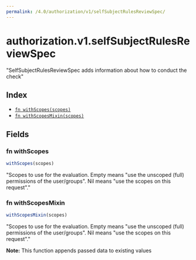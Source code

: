 ```yaml
---
permalink: /4.0/authorization/v1/selfSubjectRulesReviewSpec/
---
```


# authorization.v1.selfSubjectRulesReviewSpec

"SelfSubjectRulesReviewSpec adds information about how to conduct the check"

## Index

* [`fn withScopes(scopes)`](#fn-withscopes)
* [`fn withScopesMixin(scopes)`](#fn-withscopesmixin)

## Fields

### fn withScopes

```ts
withScopes(scopes)
```

"Scopes to use for the evaluation.  Empty means \"use the unscoped (full) permissions of the user/groups\". Nil means \"use the scopes on this request\"."

### fn withScopesMixin

```ts
withScopesMixin(scopes)
```

"Scopes to use for the evaluation.  Empty means \"use the unscoped (full) permissions of the user/groups\". Nil means \"use the scopes on this request\"."

**Note:** This function appends passed data to existing values